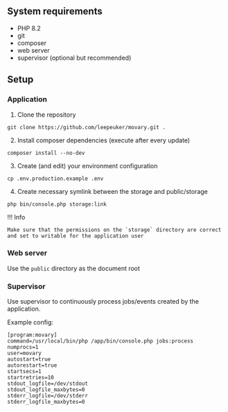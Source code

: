 ## System requirements

- PHP 8.2
- git
- composer
- web server
- supervisor (optional but recommended)

## Setup

### Application

1. Clone the repository
```
git clone https://github.com/leepeuker/movary.git .
```

2. Install composer dependencies (execute after every update)
```
composer install --no-dev
```

3. Create (and edit) your environment configuration
```
cp .env.production.example .env
```

4. Create necessary symlink between the storage and public/storage
```
php bin/console.php storage:link
```

!!! Info

    Make sure that the permissions on the `storage` directory are correct and set to writable for the application user

### Web server

Use the `public` directory as the document root

### Supervisor
Use supervisor to continuously process jobs/events created by the application.

Example config:

```
[program:movary]
command=/usr/local/bin/php /app/bin/console.php jobs:process
numprocs=1
user=movary
autostart=true
autorestart=true
startsecs=1
startretries=10
stdout_logfile=/dev/stdout
stdout_logfile_maxbytes=0
stderr_logfile=/dev/stderr
stderr_logfile_maxbytes=0
```
